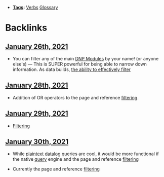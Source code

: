 - **[Tags](<Tags.md>):** [Verbs](<Verbs.md>) [Glossary](<Glossary.md>)

# Backlinks
## [January 26th, 2021](<January 26th, 2021.md>)
- You can filter any of the main [DNP Modules](<DNP Modules.md>) by your name! (or anyone else's) — This is SUPER powerful for being able to narrow down information. As data builds, [the ability to effectively filter]([filtering](<filtering.md>))

## [January 28th, 2021](<January 28th, 2021.md>)
- Addition of OR operators to the page and reference [filtering](<filtering.md>).

## [January 29th, 2021](<January 29th, 2021.md>)
- [Filtering]([filtering](<filtering.md>))

## [January 30th, 2021](<January 30th, 2021.md>)
- While [plaintext](<plaintext.md>) [datalog](<datalog.md>) queries are cool, it would be more functional if the native [query](<query.md>) engine and the page and reference [filtering](<filtering.md>)

- Currently the page and reference [filtering](<filtering.md>)

